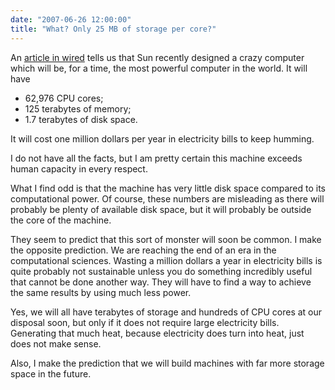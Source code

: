 ```yaml
---
date: "2007-06-26 12:00:00"
title: "What? Only 25 MB of storage per core?"
---
```




An [article in wired](http://www.wired.com/science/discoveries/news/2007/06/sun_supercomputer) tells us that Sun recently designed a crazy computer which will be, for a time, the most powerful computer in the world. It will have

- 62,976 CPU cores;
- 125 terabytes of memory;
- 1.7 terabytes of disk space.


It will cost one million dollars per year in electricity bills to keep humming.

I do not have all the facts, but I am pretty certain this machine exceeds human capacity in every respect.

What I find odd is that the machine has very little disk space compared to its computational power. Of course, these numbers are misleading as there will probably be plenty of available disk space, but it will probably be outside the core of the machine.

They seem to predict that this sort of monster will soon be common. I make the opposite prediction. We are reaching the end of an era in the computational sciences. Wasting a million dollars a year in electricity bills is quite probably not sustainable unless you do something incredibly useful that cannot be done another way. They will have to find a way to achieve the same results by using much less power.

Yes, we will all have terabytes of storage and hundreds of CPU cores at our disposal soon, but only if it does not require large electricity bills. Generating that much heat, because electricity does turn into heat, just does not make sense.

Also, I make the prediction that we will build machines with far more storage space in the future. 


